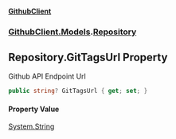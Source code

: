 #### [GithubClient](index 'index')
### [GithubClient.Models](GithubClient.Models 'GithubClient.Models').[Repository](GithubClient.Models.Repository 'GithubClient.Models.Repository')

## Repository.GitTagsUrl Property

Github API Endpoint Url

```csharp
public string? GitTagsUrl { get; set; }
```

#### Property Value
[System.String](https://docs.microsoft.com/en-us/dotnet/api/System.String 'System.String')